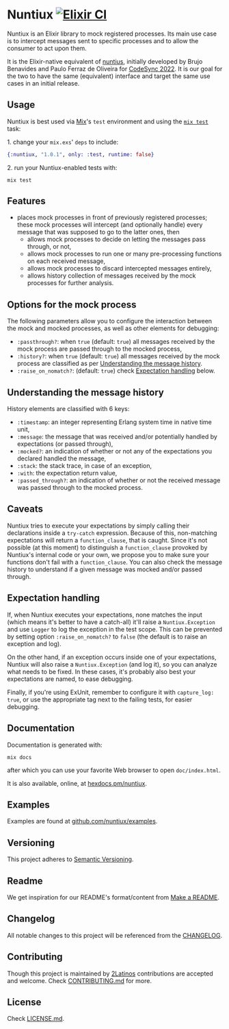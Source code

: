 # Nuntiux [![Elixir CI][ci-img]][ci]

[ci]: https://github.com/2Latinos/nuntiux/actions
[ci-img]: https://github.com/2Latinos/nuntiux/actions/workflows/elixir.yml/badge.svg

Nuntiux is an Elixir library to mock registered processes. Its main use case is to intercept
messages sent to specific processes and to allow the consumer to act upon them.

It is the Elixir-native equivalent of [nuntius](https://github.com/2Latinos/nuntius), initially
developed by Brujo Benavides and Paulo Ferraz de Oliveira for [CodeSync 2022](https://codesync.global/conferences/code-beam-sto-2022/tutorial/#32building-a-maintainable-open-source-library-with-erlang-otp-a-speedrun).
It is our goal for the two to have the same (equivalent) interface and target the same use cases
in an initial release.

## Usage

Nuntiux is best used via [Mix](https://hexdocs.pm/mix/main/Mix.html)'s `test` environment and
using the [`mix test`](https://hexdocs.pm/mix/Mix.Tasks.Test.html) task:

1\. change your `mix.exs`' `deps` to include:

```elixir
{:nuntiux, "1.0.1", only: :test, runtime: false}
```

2\. run your Nuntiux-enabled tests with:

```plain
mix test
```

## Features

* places mock processes in front of previously registered processes; these mock processes will
intercept (and optionally handle) every message that was supposed to go to the latter ones, then
  * allows mock processes to decide on letting the messages pass through, or not,
  * allows mock processes to run one or many pre-processing functions on each received message,
  * allows mock processes to discard intercepted messages entirely,
  * allows history collection of messages received by the mock processes for further analysis.

## Options for the mock process

The following parameters allow you to configure the interaction between the mock and mocked
processes, as well as other elements for debugging:

* `:passthrough?`: when `true` (default: `true`) all messages received by the mock process are
passed through to the mocked process,
* `:history?`: when `true` (default: `true`) all messages received by the mock process are
classified as per [Understanding the message history](#understanding-the-message-history).
* `:raise_on_nomatch?`: (default: `true`) check [Expectation handling](#expectation-handling) below.

## Understanding the message history

History elements are classified with 6 keys:

* `:timestamp`: an integer representing Erlang system time in native time unit,
* `:message`: the message that was received and/or potentially handled by expectations
(or passed through),
* `:mocked?`: an indication of whether or not any of the expectations you declared handled
the message,
* `:stack`: the stack trace, in case of an exception,
* `:with`: the expectation return value,
* `:passed_through?`: an indication of whether or not the received message was passed through to
the mocked process.

## Caveats

Nuntiux tries to execute your expectations by simply calling their declarations inside a
`try-catch` expression. Because of this, non-matching expectations will return a `function_clause`,
that is caught.
Since it's not possible (at this moment) to distinguish a `function_clause` provoked by Nuntiux's
internal code or your own, we propose you to make sure your functions don't fail with a
`function_clause`.
You can also check the message history to understand if a given message was mocked and/or
passed through.

## Expectation handling

If, when Nuntiux executes your expectations, none matches the input (which means it's better
to have a catch-all) it'll raise a `Nuntiux.Exception` and use `Logger` to log the exception
in the test scope. This can be prevented by setting option `:raise_on_nomatch?` to `false`
(the default is to raise an exception and log).

On the other hand, if an exception occurs inside one of your expectations, Nuntiux will
also raise a `Nuntiux.Exception` (and log it), so you can analyze what needs to be fixed. In
these cases, it's probably also best your expectations are named, to ease debugging.

Finally, if you're using ExUnit, remember to configure it with `capture_log: true`, or
use the appropriate tag next to the failing tests, for easier debugging.

## Documentation

Documentation is generated with:

```plain
mix docs
```

after which you can use your favorite Web browser to open `doc/index.html`.

It is also available, online, at [hexdocs.pm/nuntiux](https://hexdocs.pm/nuntiux/).

## Examples

Examples are found at [github.com/nuntiux/examples](https://github.com/2Latinos/nuntiux/tree/main/examples).

## Versioning

This project adheres to [Semantic Versioning](https://semver.org/spec/v2.0.0.html).

## Readme

We get inspiration for our README's format/content from
[Make a README](https://www.makeareadme.com/).

## Changelog

All notable changes to this project will be referenced from the [CHANGELOG](CHANGELOG.md).

## Contributing

Though this project is maintained by [2Latinos](https://github.com/2Latinos) contributions are
accepted and welcome. Check [CONTRIBUTING.md](CONTRIBUTING.md) for more.

## License

Check [LICENSE.md](LICENSE.md).
